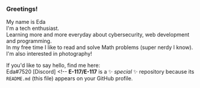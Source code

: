 ### Greetings!
My name is Eda                                                                        
I'm a tech enthusiast.       
Learning more and more everyday about cybersecurity, web development and programming.                                                                       
In my free time I like to read and solve Math problems (super nerdy I know). I'm also interested in photography!                                                            
       

If you'd like to say hello, find me here:      
Eda#7520 [Discord]  <!--
**E-117/E-117** is a ✨ _special_ ✨ repository because its `README.md` (this file) appears on your GitHub profile.

